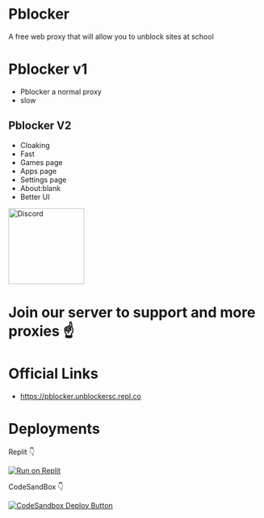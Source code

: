 # Pblocker
A free web proxy that will allow you to unblock sites at school

# Pblocker v1
- Pblocker a normal proxy
- slow
## Pblocker V2
- Cloaking
- Fast
- Games page
- Apps page
- Settings page
- About:blank
- Better UI
<a href="https://discord.gg/GfQzxdtYhH" target="_blank">
    <img src="https://lh3.googleusercontent.com/ogw/AKPQZvwouZEE-3uyREzAgCOVF_ZYQ9ikLE6N-C7WmOtv2w=s64-c-mo" alt="Discord" width="150" height="150">
</a>


# Join our server to support and more proxies ☝️







# Official Links
- https://pblocker.unblockersc.repl.co






# Deployments 
Replit 	&#128071;

  <a href="https://replit.com/github/xpblocker/Pblocker" target="_blank">
    <img
      src="https://replit.com/badge/github/xpblocker/Pblocker.svg"
      alt="Run on Replit"
    />
  </a>

CodeSandBox   &#128071;

<a href="https://codesandbox.io/s/github/xpblocker/Pblocker" target="_blank">
    <img alt="CodeSandbox Deploy Button"
         src="https://codesandbox.io/static/img/play-codesandbox.svg">
  </a>


